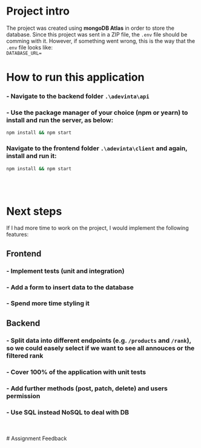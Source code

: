 # Project intro

The project was created using **mongoDB Atlas** in order to store the database. Since this project was sent in a ZIP file, the `.env` file should be comming with it. However, if something went wrong, this is the way that the `.env` file looks like:  
`DATABASE_URL=`

# How to run this application

### - Navigate to the backend folder `.\adevinta\api`
### - Use the package manager of your choice (npm or yearn) to install and run the server, as below:
```bash
npm install && npm start
```
### Navigate to the frontend folder `.\adevinta\client` and again, install and run it:
```bash
npm install && npm start
```
</br>
</br>

# Next steps

If I had more time to work on the project, I would implement the following features:

## Frontend

### - Implement tests (unit and integration)
### - Add a form to insert data to the database
### - Spend more time styling it

## Backend

### - Split data into different endpoints (e.g. `/products` and `/rank`), so we could easely select if we want to see all annouces or the filtered rank
### - Cover 100% of the application with unit tests
### - Add further methods (post, patch, delete) and users permission
### - Use SQL instead NoSQL to deal with DB

</br>
</br>
# Assignment Feedback




